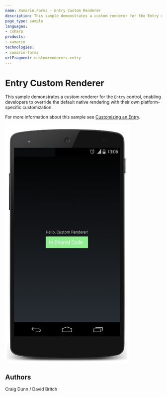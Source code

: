 ```yaml
---
name: Xamarin.Forms - Entry Custom Renderer
description: This sample demonstrates a custom renderer for the Entry control, enabling developers to override the default native rendering with their own...
page_type: sample
languages:
- csharp
products:
- xamarin
technologies:
- xamarin-forms
urlFragment: customrenderers-entry
---
```

# Entry Custom Renderer

This sample demonstrates a custom renderer for the `Entry` control, enabling developers to override the default native rendering with their own platform-specific customization.

For more information about this sample see [Customizing an Entry](http://developer.xamarin.com/guides/cross-platform/xamarin-forms/custom-renderer/entry/).

![Entry Custom Renderer application screenshot](Screenshots/01Android.png "Entry Custom Renderer application screenshot")

## Authors

Craig Dunn / David Britch
